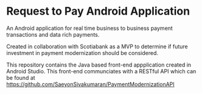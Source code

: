 # Request to Pay Android Application 
An Android application for real time business to business payment transactions and data rich payments.

Created in collaboration with Scotiabank as a MVP to determine if future investment in payment modernization should be considered.

This repository contains the Java based front-end appplication created in Android Studio. This front-end communciates with a RESTful API which can be found at https://github.com/SaeyonSivakumaran/PaymentModernizationAPI
